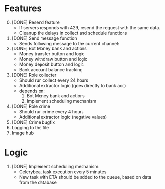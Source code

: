 # Features
0. [DONE] Resend feature
    - If servers responds with 429, resend the request with the same data.
    - Cleanup the delays in collect and schedule functions
1. [DONE] Send message function
    - Sends following message to the current channel:
2. [DONE] Bot Money bank and actions
    - Money transfer button and logic
    - Money withdraw button and logic
    - Money deposit button and logic
    - Bank account balance tracking
3. [DONE] Role collecter
    - Should run collect every 24 hours
    - Additional extractor logic (goes directly to bank acc)
    - depends on:
        1. Bot Money bank and actions
        2. Implement scheduling mechanism
4. [DONE] Role crime
    - Should run crime every 4 hours
    - Additional extractor logic (negative values)
5. [DONE] Crime bugfix
6. Logging to the file
7. Image hub

# Logic
1. [DONE] Implement scheduling mechanism:
    - Celerybeat task execution every 5 minutes
    - New task with ETA should be added to the queue, based on data from the database
